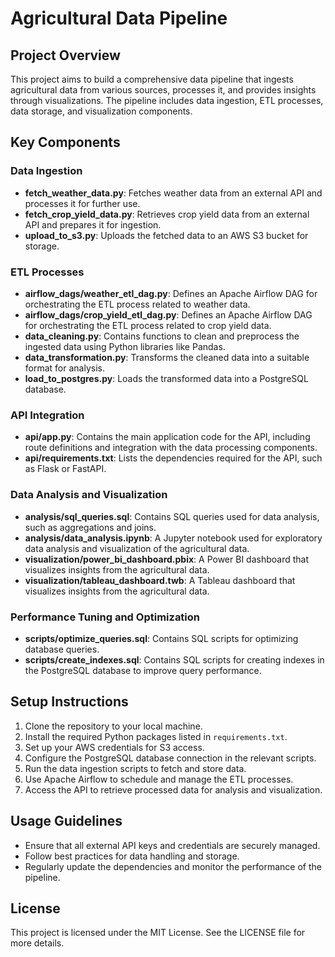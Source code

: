 # Agricultural Data Pipeline

## Project Overview
This project aims to build a comprehensive data pipeline that ingests agricultural data from various sources, processes it, and provides insights through visualizations. The pipeline includes data ingestion, ETL processes, data storage, and visualization components.

## Key Components

### Data Ingestion
- **fetch_weather_data.py**: Fetches weather data from an external API and processes it for further use.
- **fetch_crop_yield_data.py**: Retrieves crop yield data from an external API and prepares it for ingestion.
- **upload_to_s3.py**: Uploads the fetched data to an AWS S3 bucket for storage.

### ETL Processes
- **airflow_dags/weather_etl_dag.py**: Defines an Apache Airflow DAG for orchestrating the ETL process related to weather data.
- **airflow_dags/crop_yield_etl_dag.py**: Defines an Apache Airflow DAG for orchestrating the ETL process related to crop yield data.
- **data_cleaning.py**: Contains functions to clean and preprocess the ingested data using Python libraries like Pandas.
- **data_transformation.py**: Transforms the cleaned data into a suitable format for analysis.
- **load_to_postgres.py**: Loads the transformed data into a PostgreSQL database.

### API Integration
- **api/app.py**: Contains the main application code for the API, including route definitions and integration with the data processing components.
- **api/requirements.txt**: Lists the dependencies required for the API, such as Flask or FastAPI.

### Data Analysis and Visualization
- **analysis/sql_queries.sql**: Contains SQL queries used for data analysis, such as aggregations and joins.
- **analysis/data_analysis.ipynb**: A Jupyter notebook used for exploratory data analysis and visualization of the agricultural data.
- **visualization/power_bi_dashboard.pbix**: A Power BI dashboard that visualizes insights from the agricultural data.
- **visualization/tableau_dashboard.twb**: A Tableau dashboard that visualizes insights from the agricultural data.

### Performance Tuning and Optimization
- **scripts/optimize_queries.sql**: Contains SQL scripts for optimizing database queries.
- **scripts/create_indexes.sql**: Contains SQL scripts for creating indexes in the PostgreSQL database to improve query performance.

## Setup Instructions
1. Clone the repository to your local machine.
2. Install the required Python packages listed in `requirements.txt`.
3. Set up your AWS credentials for S3 access.
4. Configure the PostgreSQL database connection in the relevant scripts.
5. Run the data ingestion scripts to fetch and store data.
6. Use Apache Airflow to schedule and manage the ETL processes.
7. Access the API to retrieve processed data for analysis and visualization.

## Usage Guidelines
- Ensure that all external API keys and credentials are securely managed.
- Follow best practices for data handling and storage.
- Regularly update the dependencies and monitor the performance of the pipeline.

## License
This project is licensed under the MIT License. See the LICENSE file for more details.